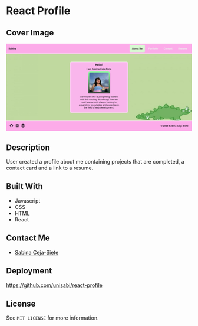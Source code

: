 # React Profile

## Cover Image

![image](./src/assets/sabina.png)

## Description
User created a profile about me containing projects that are completed, a contact card and a link to a resume.

## Built With

- Javascript
- CSS
- HTML
- React

## Contact Me

- [Sabina Ceja-Siete](https://github.com/unisabi)

## Deployment
https://github.com/unisabi/react-profile

## License

See `MIT LICENSE` for more information.
